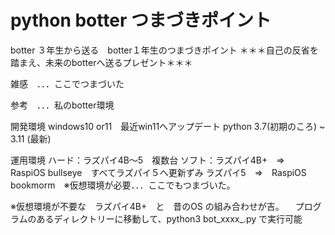# python botter つまづきポイント
botter ３年生から送る　botter１年生のつまづきポイント
＊＊＊自己の反省を踏まえ、未来のbotterへ送るプレゼント＊＊＊

雑感　．．．ここでつまづいた






参考　．．．私のbotter環境

開発環境
windows10 or11　最近win11へアップデート
python 3.7(初期のころ) ~ 3.11 (最新)




運用環境
ハード：ラズパイ4B～5　複数台
ソフト：ラズパイ4B+　=>　RaspiOS bullseye　すべてラズパイ５へ更新ずみ
       ラズパイ5　=>　RaspiOS bookmorm　※仮想環境が必要．．．ここでもつまづいた。

※仮想環境が不要な　ラズパイ4B+　と　昔のOS の組み合わせが吉。
　プログラムのあるディレクトリーに移動して、python3 bot_xxxx_.py で実行可能
 
       
